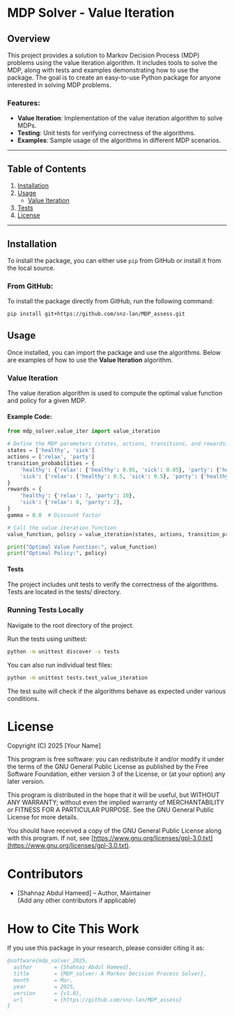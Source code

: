 # MDP Solver - Value Iteration 

## Overview

This project provides a solution to Markov Decision Process (MDP) problems using the value iteration algorithm. It includes tools to solve the MDP, along with tests and examples demonstrating how to use the package. The goal is to create an easy-to-use Python package for anyone interested in solving MDP problems.

### Features:
- **Value Iteration**: Implementation of the value iteration algorithm to solve MDPs.
- **Testing**: Unit tests for verifying correctness of the algorithms.
- **Examples**: Sample usage of the algorithms in different MDP scenarios.

---

## Table of Contents

1. [Installation](#installation)
2. [Usage](#usage)
   - [Value Iteration](#value-iteration)
3. [Tests](#tests)
4. [License](#license)

---

## Installation

To install the package, you can either use `pip` from GitHub or install it from the local source.

### From GitHub:
To install the package directly from GitHub, run the following command:

```bash
pip install git+https://github.com/snz-lan/MDP_assess.git
```
## Usage

Once installed, you can import the package and use the algorithms. Below are examples of how to use the **Value Iteration**  algorithm.

### Value Iteration

The value iteration algorithm is used to compute the optimal value function and policy for a given MDP.

#### Example Code:

```python
from mdp_solver.value_iter import value_iteration

# Define the MDP parameters (states, actions, transitions, and rewards)
states = ['healthy', 'sick']
actions = ['relax', 'party']
transition_probabilities = {
    'healthy': {'relax': {'healthy': 0.95, 'sick': 0.05}, 'party': {'healthy': 0.7, 'sick': 0.3}},
    'sick': {'relax': {'healthy': 0.5, 'sick': 0.5}, 'party': {'healthy': 0.1, 'sick': 0.9}},
}
rewards = {
    'healthy': {'relax': 7, 'party': 10},
    'sick': {'relax': 0, 'party': 2},
}
gamma = 0.8  # Discount factor

# Call the value iteration function
value_function, policy = value_iteration(states, actions, transition_probabilities, rewards, gamma)

print("Optimal Value Function:", value_function)
print("Optimal Policy:", policy)
```
#### Tests
The project includes unit tests to verify the correctness of the algorithms. Tests are located in the tests/ directory.

### Running Tests Locally
Navigate to the root directory of the project.

Run the tests using unittest:

```bash
python -m unittest discover -s tests
```
You can also run individual test files:

```bash
python -m unittest tests.test_value_iteration
```
The test suite will check if the algorithms behave as expected under various conditions.

# License

Copyright (C) 2025 [Your Name]

This program is free software: you can redistribute it and/or modify it under the terms of the GNU General Public License as published by the Free Software Foundation, either version 3 of the License, or (at your option) any later version.

This program is distributed in the hope that it will be useful, but WITHOUT ANY WARRANTY; without even the implied warranty of MERCHANTABILITY or FITNESS FOR A PARTICULAR PURPOSE. See the GNU General Public License for more details.

You should have received a copy of the GNU General Public License along with this program. If not, see [https://www.gnu.org/licenses/gpl-3.0.txt](https://www.gnu.org/licenses/gpl-3.0.txt).

# Contributors

- [Shahnaz Abdul Hameed] – Author, Maintainer  
  (Add any other contributors if applicable)

# How to Cite This Work

If you use this package in your research, please consider citing it as:

```bibtex
@software{mdp_solver_2025,
  author       = {Shahnaz Abdul Hameed},
  title        = {MDP_solver: A Markov Decision Process Solver},
  month        = Mar,
  year         = 2025,
  version      = {v1.0},
  url          = {https://github.com/snz-lan/MDP_assess}
}





